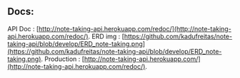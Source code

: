 ## Docs:

API Doc : [http://note-taking-api.herokuapp.com/redoc/](http://note-taking-api.herokuapp.com/redoc/).
ERD img : [https://github.com/kadufreitas/note-taking-api/blob/develop/ERD_note-taking.png](https://github.com/kadufreitas/note-taking-api/blob/develop/ERD_note-taking.png).
Production : [http://note-taking-api.herokuapp.com/](http://note-taking-api.herokuapp.com/redoc/).


